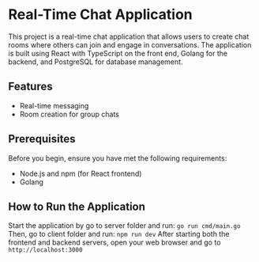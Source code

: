 # Real-Time Chat Application

This project is a real-time chat application that allows users to create chat rooms where others can join and engage in conversations. The application is built using React with TypeScript on the front end, Golang for the backend, and PostgreSQL for database management.

## Features

- Real-time messaging
- Room creation for group chats

## Prerequisites

Before you begin, ensure you have met the following requirements:

- Node.js and npm (for React frontend)
- Golang

## How to Run the Application
Start the application by go to server folder and run:
```go run cmd/main.go```
Then, go to client folder and run:
```npm run dev```
After starting both the frontend and backend servers, open your web browser and go to `http://localhost:3000`
